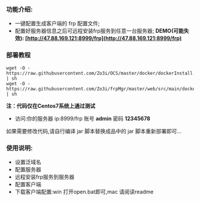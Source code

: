 ### 功能介绍:
- 一键配置生成客户端的 frp 配置文件;
- 配置好服务器信息之后可远程安装frp服务到任意一台服务器;
**DEMO(可能失效): [http://47.88.169.121:8999/frp](http://47.88.169.121:8999/frp)**

### 部署教程

```shell
wget -O - https://raw.githubusercontent.com/Zo3i/OCS/master/docker/dockerInstall.sh | sh
wget -O - https://raw.githubusercontent.com/Zo3i/frpMgr/master/web/src/main/docker/final/run.sh | sh
```
**注：代码仅在Centos7系统上通过测试**

- 访问:你的服务器 ip:8999/frp 账号 **admin** 密码 **12345678**

如果需要修改代码,请自行编译 jar 脚本替换成品中的 jar 脚本重新部署即可...

### 使用说明:
- 设置泛域名
- 配置服务器
- 远程安装frp服务到服务器
- 配置客户端
- 下载客户端配置:win 打开open.bat即可,mac 请阅读readme
